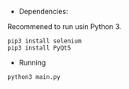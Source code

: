 * Dependencies:

Recommened to run usin Python 3.

```
pip3 install selenium
pip3 install PyQt5
```

* Running

`python3 main.py`
